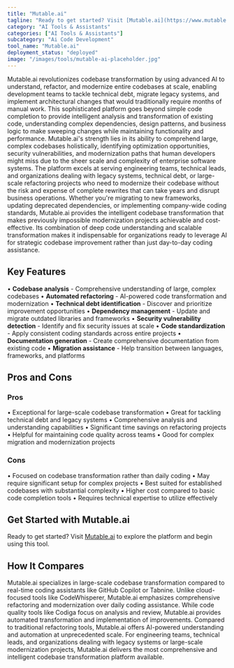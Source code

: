 ```yaml
---
title: "Mutable.ai"
tagline: "Ready to get started? Visit [Mutable.ai](https://www.mutable.ai) to explore the platform and begin using this tool...."
category: "AI Tools & Assistants"
categories: ["AI Tools & Assistants"]
subcategory: "Ai Code Development"
tool_name: "Mutable.ai"
deployment_status: "deployed"
image: "/images/tools/mutable-ai-placeholder.jpg"
---
```

Mutable.ai revolutionizes codebase transformation by using advanced AI to understand, refactor, and modernize entire codebases at scale, enabling development teams to tackle technical debt, migrate legacy systems, and implement architectural changes that would traditionally require months of manual work. This sophisticated platform goes beyond simple code completion to provide intelligent analysis and transformation of existing code, understanding complex dependencies, design patterns, and business logic to make sweeping changes while maintaining functionality and performance. Mutable.ai's strength lies in its ability to comprehend large, complex codebases holistically, identifying optimization opportunities, security vulnerabilities, and modernization paths that human developers might miss due to the sheer scale and complexity of enterprise software systems. The platform excels at serving engineering teams, technical leads, and organizations dealing with legacy systems, technical debt, or large-scale refactoring projects who need to modernize their codebase without the risk and expense of complete rewrites that can take years and disrupt business operations. Whether you're migrating to new frameworks, updating deprecated dependencies, or implementing company-wide coding standards, Mutable.ai provides the intelligent codebase transformation that makes previously impossible modernization projects achievable and cost-effective. Its combination of deep code understanding and scalable transformation makes it indispensable for organizations ready to leverage AI for strategic codebase improvement rather than just day-to-day coding assistance.

## Key Features

• **Codebase analysis** - Comprehensive understanding of large, complex codebases
• **Automated refactoring** - AI-powered code transformation and modernization
• **Technical debt identification** - Discover and prioritize improvement opportunities
• **Dependency management** - Update and migrate outdated libraries and frameworks
• **Security vulnerability detection** - Identify and fix security issues at scale
• **Code standardization** - Apply consistent coding standards across entire projects
• **Documentation generation** - Create comprehensive documentation from existing code
• **Migration assistance** - Help transition between languages, frameworks, and platforms

## Pros and Cons

### Pros
• Exceptional for large-scale codebase transformation
• Great for tackling technical debt and legacy systems
• Comprehensive analysis and understanding capabilities
• Significant time savings on refactoring projects
• Helpful for maintaining code quality across teams
• Good for complex migration and modernization projects

### Cons
• Focused on codebase transformation rather than daily coding
• May require significant setup for complex projects
• Best suited for established codebases with substantial complexity
• Higher cost compared to basic code completion tools
• Requires technical expertise to utilize effectively

## Get Started with Mutable.ai

Ready to get started? Visit [Mutable.ai](https://www.mutable.ai) to explore the platform and begin using this tool.

## How It Compares

Mutable.ai specializes in large-scale codebase transformation compared to real-time coding assistants like GitHub Copilot or Tabnine. Unlike cloud-focused tools like CodeWhisperer, Mutable.ai emphasizes comprehensive refactoring and modernization over daily coding assistance. While code quality tools like Codiga focus on analysis and review, Mutable.ai provides automated transformation and implementation of improvements. Compared to traditional refactoring tools, Mutable.ai offers AI-powered understanding and automation at unprecedented scale. For engineering teams, technical leads, and organizations dealing with legacy systems or large-scale modernization projects, Mutable.ai delivers the most comprehensive and intelligent codebase transformation platform available.